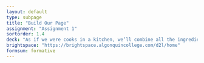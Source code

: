 ```yaml
---
layout: default
type: subpage
title: "Build Our Page"
assignment: "Assignment 1"
sortorder: 1.4
deck: "As if we were cooks in a kitchen, we’ll combine all the ingredients above to create a delicious typographic dish."
brightspace: "https://brightspace.algonquincollege.com/d2l/home"
formsum: formative
---
```

